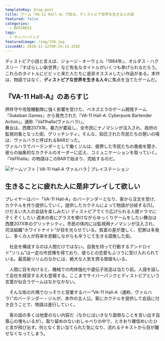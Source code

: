 ```yaml
---
templateKey: blog-post
title: ゲーム『VA-11 Hall-A』で知る、ディストピア世界を生きる人の姿
featured: false
categories:
  - BUSINESS
tags:
  - サイバーパンク
featuredimage: /img/150.jpg
issuedAt: 2020-11-12T00:24:14.159Z
---
```

ディストピア小説と言えば、ジョージ・オーウェル『1984年』、オルダス・ハクスリー『すばらしい新世界』など有名なタイトルがいくつも挙げられるだろう。これらのタイトルにビビッと来た人たちに是非オススメしたい作品がある。本作は、物語ではなく、<b>ディストピアな世界を生きる人々</b>に焦点を当てたゲームだ。

## 『VA-11 Hall-A』のあらすじ

押井守や攻殻機動隊に強く影響を受けた、ベネズエラのゲーム開発チーム『Sukeban Games』から発売された『VA-11 Hall-A: Cyberpunk Bartender Action』。通称『Va11halla(ヴァルハラ)』。<br>
舞台は、西暦207X年。暴力が蔓延し、全市民にナノマシンが注入され、政府の監視対象となった街、グリッチシティ。そんな、抑圧された市民たちの憩いの場は、ヴァルハラと呼ばれるBARだった。<br>
ヴァルハラでバーテンダーとして働くジルは、疲弊した市民たちの愚痴を聞き、彼らの抽象的なカクテルのオーダーに応え、コミュニケーションを取っていく。<br>『Va11halla』の物語はこのBARで始まり、完結するのだ。<br>

![ゲームソフト | VA-11 Hall-A ヴァルハラ | プレイステーション](/img/vljm38018_banner.jpeg "ゲームソフト | VA-11 Hall-A ヴァルハラ | プレイステーション")

## 生きることに疲れた人に是非プレイして欲しい

プレイヤーはバー「VA-11 Hall-A」のバーテンダーとなり、客から注文を受け、カクテルを作り提供していく。提供したカクテルによって物語が分岐する\[5]。けだるい大人の会話を楽しみたい
ディストピアでくり広げられる人間ドラマにぞくぞくしたい
週末の夜にグラスを傾けながらゆっくりゲームをしたい舞台は西暦207X年のグリッチシティ。市民の体内には監視用ナノマシンが注入され、司法組織“ホワイトナイト”が目を光らせている。貧富の差が激しく、犯罪は多発し、多くの人が将来を悲観しながらも辛うじて生きる腐敗した街。

　社会を構成するのは人間だけではない。自我を持って行動するアンドロイド“リリム”は一定の市民権を得ており、彼らとの恋愛もふつうに受け入れられている。最高級リリムのなかには、絶大な人気を誇る歌姫もいる。

　人間に目を向けると、機械での肉体強化や遺伝子改造は当たり前。人語を話して会社を経営する犬も登場する。ここまでサイバーパンクとディストピアという言葉が似合うゲームはなかなかない。

　そんな街の片隅でひっそりと営業するバー“VA-11 Hall-A（通称、ヴァルハラ）”のバーテンダー・ジルが、本作の主人公。客にカクテルを提供して会話に付き合うことで、物語は進行していく。

　客の話の多くは他愛のない内容だ（なかにはいきなり面倒なことを言い出す自尊心の塊もいるが）。取り留めのないおしゃべりの中で、ときおり確信めいたひと言が飛び出す。何となく言い当てられた気になり、流れるテキストから目が離せなくなってしまう。